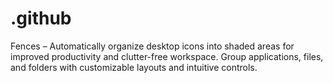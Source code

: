 # .github
Fences – Automatically organize desktop icons into shaded areas for improved productivity and clutter-free workspace. Group applications, files, and folders with customizable layouts and intuitive controls.
